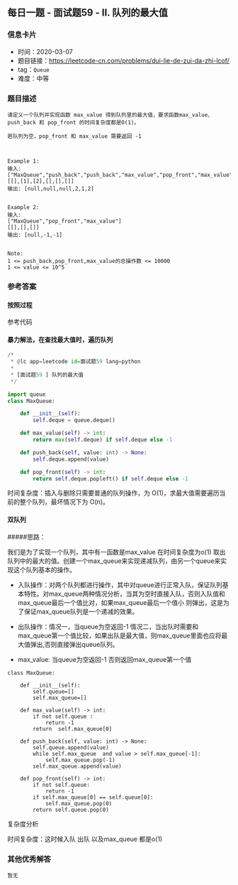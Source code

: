 ## 每日一题 - 面试题59 - II. 队列的最大值

### 信息卡片

- 时间：2020-03-07
- 题目链接：https://leetcode-cn.com/problems/dui-lie-de-zui-da-zhi-lcof/
- tag：`Queue`
- 难度：中等

### 题目描述

```
请定义一个队列并实现函数 max_value 得到队列里的最大值，要求函数max_value、push_back 和 pop_front 的时间复杂度都是O(1)。

若队列为空，pop_front 和 max_value 需要返回 -1



Example 1:
输入: 
["MaxQueue","push_back","push_back","max_value","pop_front","max_value"]
[[],[1],[2],[],[],[]]
输出: [null,null,null,2,1,2]


Example 2:
输入: 
["MaxQueue","pop_front","max_value"]
[[],[],[]]
输出: [null,-1,-1]


Note:
1 <= push_back,pop_front,max_value的总操作数 <= 10000
1 <= value <= 10^5
```

### 参考答案

#### 按照过程

参考代码

#### 暴力解法，在查找最大值时，遍历队列
```python
/*
 * @lc app=leetcode id=面试题59 lang=python
 *
 * [面试题59 ] 队列的最大值
 */

import queue
class MaxQueue:

    def __init__(self):
        self.deque = queue.deque()

    def max_value(self) -> int:
        return max(self.deque) if self.deque else -1

    def push_back(self, value: int) -> None:
        self.deque.append(value)

    def pop_front(self) -> int:
        return self.deque.popleft() if self.deque else -1

```
时间复杂度：插入与删除只需要普通的队列操作，为 O(1)，求最大值需要遍历当前的整个队列，最坏情况下为 O(n)。



#### 双队列

#####思路：

我们是为了实现一个队列，其中有一函数是max_value 在时间复杂度为o(1) 取出队列中的最大的值。创建一个max_queue来实现递减队列，由另一个queue来实现这个队列基本的操作。

- 入队操作：对两个队列都进行操作，其中对queue进行正常入队，保证队列基本特性。对max_queue两种情况分析，当其为空时直接入队，否则入队值和max_queue最后一个值比对，如果max_queue最后一个值小 则弹出，这是为了保证max_queue队列是一个递减的效果。

- 出队操作：情况一，当queue为空返回-1 情况二，当出队时需要和max_queue第一个值比较，如果出队是最大值，则max_queue里面也应将最大值弹出,否则直接弹出queue队列。

- max_value: 当queue为空返回-1 否则返回max_queue第一个值


```
class MaxQueue:

    def __init__(self):
        self.queue=[]
        self.max_queue=[]

    def max_value(self) -> int:
        if not self.queue :
            return -1
        return  self.max_queue[0]

    def push_back(self, value: int) -> None:
        self.queue.append(value)
        while self.max_queue  and value > self.max_queue[-1]:
            self.max_queue.pop(-1)
        self.max_queue.append(value)

    def pop_front(self) -> int:
        if not self.queue:
            return -1
        if self.max_queue[0] == self.queue[0]:
            self.max_queue.pop(0)
        return self.queue.pop(0)
```

复杂度分析

时间复杂度：这时候入队 出队 以及max_queue 都是o(1)


### 其他优秀解答
```
暂无
```



